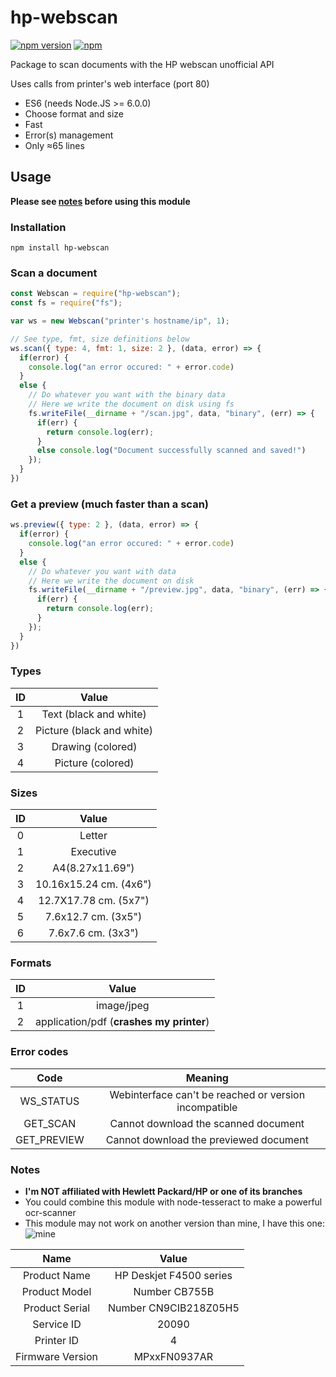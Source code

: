 # hp-webscan
[![npm version](https://badge.fury.io/js/hp-webscan.svg)](https://badge.fury.io/js/hp-webscan)
[![npm](https://img.shields.io/npm/dt/hp-webscan.svg)]()

Package to scan documents with the HP webscan unofficial API

Uses calls from printer's web interface (port 80)

* ES6 (needs Node.JS >= 6.0.0)
* Choose format and size
* Fast
* Error(s) management
* Only ≈65 lines

## Usage
**Please see [notes](#notes) before using this module**
### Installation
```shell
npm install hp-webscan
```
### Scan a document
```javascript
const Webscan = require("hp-webscan");
const fs = require("fs");

var ws = new Webscan("printer's hostname/ip", 1);

// See type, fmt, size definitions below
ws.scan({ type: 4, fmt: 1, size: 2 }, (data, error) => {
  if(error) {
    console.log("an error occured: " + error.code)
  }
  else {
    // Do whatever you want with the binary data
    // Here we write the document on disk using fs
    fs.writeFile(__dirname + "/scan.jpg", data, "binary", (err) => {
      if(err) {
        return console.log(err);
      }
      else console.log("Document successfully scanned and saved!")
    });
  }
})
```
### Get a preview (much faster than a scan)
```javascript
ws.preview({ type: 2 }, (data, error) => {
  if(error) {
    console.log("an error occured: " + error.code)
  }
  else {
    // Do whatever you want with data
    // Here we write the document on disk
    fs.writeFile(__dirname + "/preview.jpg", data, "binary", (err) => {
      if(err) {
        return console.log(err);
      }
    });
  }
})
```
### Types
| ID | Value                     |
|:--:|:-------------------------:|
| 1  | Text (black and white)    |
| 2  | Picture (black and white) |
| 3  | Drawing (colored)         |
| 4  | Picture (colored)         |
### Sizes
| ID | Value                  |
|:--:|:----------------------:|
| 0  | Letter                 |
| 1  | Executive              |
| 2  | A4(8.27x11.69")‎        |
| 3  | 10.16x15.24 cm. (4x6")‎ |
| 4  | 12.7X17.78 cm. (5x7")  |
| 5  | 7.6x12.7 cm. (3x5")‎    |
| 6  | 7.6x7.6 cm. (3x3")‎     |
### Formats
| ID | Value                                    |
|:--:|:----------------------------------------:|
| 1  | image/jpeg                               |
| 2  | application/pdf (**crashes my printer**) |
### Error codes
| Code             | Meaning                                               |
|:----------------:|:-----------------------------------------------------:|
| WS_STATUS        | Webinterface can't be reached or version incompatible |
| GET_SCAN         | Cannot download the scanned document                  |
| GET_PREVIEW      | Cannot download the previewed document                |

### Notes
* **I'm NOT affiliated with Hewlett Packard/HP or one of its branches**
* You could combine this module with node-tesseract to make a powerful ocr-scanner
* This module may not work on another version than mine, I have this one:
![mine](https://cloud.githubusercontent.com/assets/18102153/19221433/f3151f14-8e43-11e6-8d68-ce87e7e7e0b7.PNG)

| Name             | Value                                    |
|:----------------:|:----------------------------------------:|
| Product Name	   | HP Deskjet F4500 series                  |
| Product Model    | Number	CB755B                            |
| Product Serial   | Number	CN9CIB218Z05H5                    |
| Service ID       | 20090                                    |
| Printer ID       | 4                                        |
| Firmware Version | MPxxFN0937AR                             |
